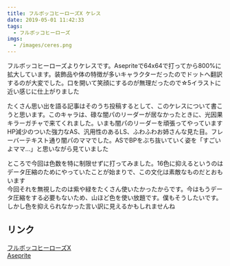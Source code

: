 ```yaml
---
title: フルボッコヒーローズX ケレス
date: 2019-05-01 11:42:33
tags:
  - フルボッコヒーローズ
imgs:
  - /images/ceres.png
---
```



フルボッコヒーローズよりケレスです。Asepriteで64x64で打ってから800%に拡大しています。装飾品や体の特徴が多いキャラクターだったのでドットへ翻訳するのが大変でした。口を開いて笑顔にするのが無理だったので☆5イラストに近い感じに仕上がりました

たくさん思い出を語る記事はそのうち投稿するとして、このケレスについて書こうと思います。このキャラは、碌な闇パのリーダーが居なかったときに、光因果キラーガチャで来てくれました。いまも闇パのリーダーを頑張ってやっています  
HP減少のついた強力なAS、汎用性のあるLS、ふわふわお姉さんな見た目。フレーバーテキスト通り闇パのママでした。ASでBPをぶち抜いていく姿を「すごいよママ…」と思いながら見ていました

ところで今回は色数を特に制限せずに打ってみました。16色に抑えるというのはデータ圧縮のためにやっていたことが始まりで、この文化は素敵なものだとおもいます  
今回それを無視したのは紫や緑をたくさん使いたかったからです。今はもうデータ圧縮をする必要もないため、山ほど色を使い放題です。僕もそうしたいです。しかし色を抑えられなかった言い訳に見えるかもしれませんね


## リンク
[フルボッコヒーローズX](https://official.fullbokko.drecom.jp)  
[Aseprite](https://www.aseprite.org)
